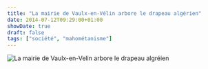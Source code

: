 ```yaml
---
title: "La mairie de Vaulx-en-Vélin arbore le drapeau algérien"
date: 2014-07-12T09:29:00+01:00
showDate: true
draft: false
tags: ["société", "mahométanisme"]
---
```


![La mairie de Vaulx-en-Velin arbore le drapeau algréien](/images/mairie-de-vaulx-en-velin-drapeau-algerien.jpg)
